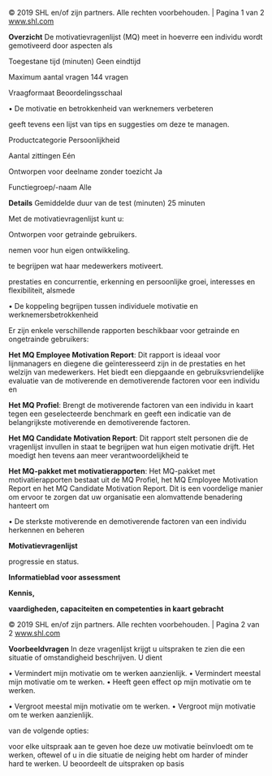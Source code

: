 © 2019 SHL en/of zijn partners. Alle rechten voorbehouden. | Pagina 1 van 2 www.shl.com

**Overzicht** De motivatievragenlijst (MQ) meet in hoeverre een individu wordt gemotiveerd door aspecten als

Toegestane tijd (minuten) Geen eindtijd

Maximum aantal vragen 144 vragen

Vraagformaat Beoordelingsschaal

• De motivatie en betrokkenheid van werknemers verbeteren

geeft tevens een lijst van tips en suggesties om deze te managen.

Productcategorie Persoonlijkheid

Aantal zittingen Eén

Ontworpen voor deelname zonder toezicht Ja

Functiegroep/-naam Alle

**Details** Gemiddelde duur van de test (minuten) 25 minuten

Met de motivatievragenlijst kunt u:

Ontworpen voor getrainde gebruikers.

nemen voor hun eigen ontwikkeling.

te begrijpen wat haar medewerkers motiveert.

prestaties en concurrentie, erkenning en persoonlijke groei, interesses en flexibiliteit, alsmede

• De koppeling begrijpen tussen individuele motivatie en werknemersbetrokkenheid

Er zijn enkele verschillende rapporten beschikbaar voor getrainde en ongetrainde gebruikers:

**Het MQ Employee Motivation Report**: Dit rapport is ideaal voor lijnmanagers en diegene die geïnteresseerd zijn in de prestaties en het welzijn van medewerkers. Het biedt een diepgaande en gebruiksvriendelijke evaluatie van de motiverende en demotiverende factoren voor een individu en

**Het MQ Profiel**: Brengt de motiverende factoren van een individu in kaart tegen een geselecteerde benchmark en geeft een indicatie van de belangrijkste motiverende en demotiverende factoren.

**Het MQ Candidate Motivation Report**: Dit rapport stelt personen die de vragenlijst invullen in staat te begrijpen wat hun eigen motivatie drijft. Het moedigt hen tevens aan meer verantwoordelijkheid te

**Het MQ-pakket met motivatierapporten**: Het MQ-pakket met motivatierapporten bestaat uit de MQ Profiel, het MQ Employee Motivation Report en het MQ Candidate Motivation Report. Dit is een voordelige manier om ervoor te zorgen dat uw organisatie een alomvattende benadering hanteert om

• De sterkste motiverende en demotiverende factoren van een individu herkennen en beheren

**Motivatievragenlijst**

progressie en status.

**Informatieblad voor assessment**

**Kennis,** 

**vaardigheden, capaciteiten en competenties in kaart gebracht**

© 2019 SHL en/of zijn partners. Alle rechten voorbehouden. | Pagina 2 van 2 www.shl.com

**Voorbeeldvragen** In deze vragenlijst krijgt u uitspraken te zien die een situatie of omstandigheid beschrijven. U dient

• Vermindert mijn motivatie om te werken aanzienlijk. • Vermindert meestal mijn motivatie om te werken. • Heeft geen effect op mijn motivatie om te werken.

• Vergroot meestal mijn motivatie om te werken. • Vergroot mijn motivatie om te werken aanzienlijk.

van de volgende opties:

voor elke uitspraak aan te geven hoe deze uw motivatie beïnvloedt om te werken, oftewel of u in die situatie de neiging hebt om harder of minder hard te werken. U beoordeelt de uitspraken op basis